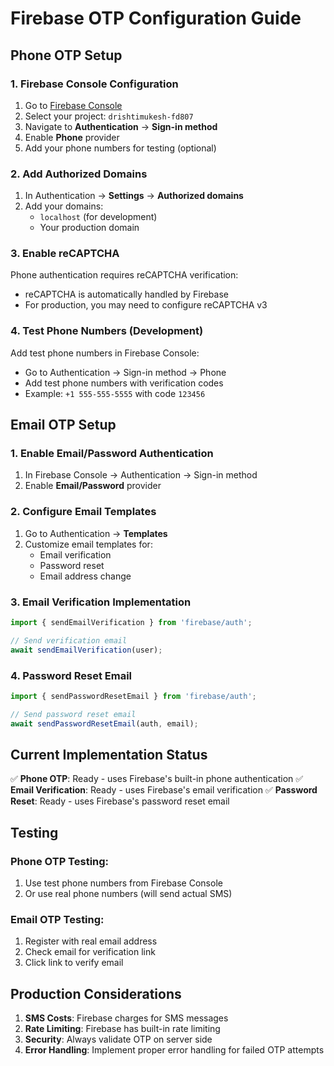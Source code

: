 # Firebase OTP Configuration Guide

## Phone OTP Setup

### 1. Firebase Console Configuration
1. Go to [Firebase Console](https://console.firebase.google.com/)
2. Select your project: `drishtimukesh-fd807`
3. Navigate to **Authentication** → **Sign-in method**
4. Enable **Phone** provider
5. Add your phone numbers for testing (optional)

### 2. Add Authorized Domains
1. In Authentication → **Settings** → **Authorized domains**
2. Add your domains:
   - `localhost` (for development)
   - Your production domain

### 3. Enable reCAPTCHA
Phone authentication requires reCAPTCHA verification:
- reCAPTCHA is automatically handled by Firebase
- For production, you may need to configure reCAPTCHA v3

### 4. Test Phone Numbers (Development)
Add test phone numbers in Firebase Console:
- Go to Authentication → Sign-in method → Phone
- Add test phone numbers with verification codes
- Example: `+1 555-555-5555` with code `123456`

## Email OTP Setup

### 1. Enable Email/Password Authentication
1. In Firebase Console → Authentication → Sign-in method
2. Enable **Email/Password** provider

### 2. Configure Email Templates
1. Go to Authentication → **Templates**
2. Customize email templates for:
   - Email verification
   - Password reset
   - Email address change

### 3. Email Verification Implementation
```typescript
import { sendEmailVerification } from 'firebase/auth';

// Send verification email
await sendEmailVerification(user);
```

### 4. Password Reset Email
```typescript
import { sendPasswordResetEmail } from 'firebase/auth';

// Send password reset email
await sendPasswordResetEmail(auth, email);
```

## Current Implementation Status

✅ **Phone OTP**: Ready - uses Firebase's built-in phone authentication
✅ **Email Verification**: Ready - uses Firebase's email verification
✅ **Password Reset**: Ready - uses Firebase's password reset email

## Testing

### Phone OTP Testing:
1. Use test phone numbers from Firebase Console
2. Or use real phone numbers (will send actual SMS)

### Email OTP Testing:
1. Register with real email address
2. Check email for verification link
3. Click link to verify email

## Production Considerations

1. **SMS Costs**: Firebase charges for SMS messages
2. **Rate Limiting**: Firebase has built-in rate limiting
3. **Security**: Always validate OTP on server side
4. **Error Handling**: Implement proper error handling for failed OTP attempts